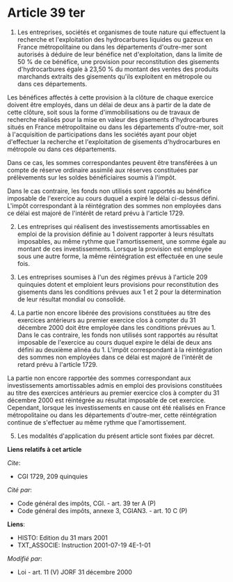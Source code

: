 # Article 39 ter

1. Les entreprises, sociétés et organismes de toute nature qui effectuent la recherche et l'exploitation des hydrocarbures
liquides ou gazeux en France métropolitaine ou dans les départements d'outre-mer sont autorisés à déduire de leur bénéfice
net d'exploitation, dans la limite de 50 % de ce bénéfice, une provision pour reconstitution des gisements d'hydrocarbures
égale à 23,50 % du montant des ventes des produits marchands extraits des gisements qu'ils exploitent en métropole ou dans
ces départements.

Les bénéfices affectés à cette provision à la clôture de chaque exercice doivent être employés, dans un délai de deux ans à
partir de la date de cette clôture, soit sous la forme d'immobilisations ou de travaux de recherche réalisés pour la mise en
valeur des gisements d'hydrocarbures situés en France métropolitaine ou dans les départements d'outre-mer, soit à
l'acquisition de participations dans les sociétés ayant pour objet d'effectuer la recherche et l'exploitation de gisements
d'hydrocarbures en métropole ou dans ces départements.

Dans ce cas, les sommes correspondantes peuvent être transférées à un compte de réserve ordinaire assimilé aux réserves
constituées par prélèvements sur les soldes bénéficiaires soumis à l'impôt.

Dans le cas contraire, les fonds non utilisés sont rapportés au bénéfice imposable de l'exercice au cours duquel a expiré le
délai ci-dessus défini. L'impôt correspondant à la réintégration des sommes non employées dans ce délai est majoré de
l'intérêt de retard prévu à l'article 1729.

2. Les entreprises qui réalisent des investissements amortissables en emploi de la provision définie au 1 doivent rapporter à
leurs résultats imposables, au même rythme que l'amortissement, une somme égale au montant de ces investissements. Lorsque la
provision est employée sous une autre forme, la même réintégration est effectuée en une seule fois.

3. Les entreprises soumises à l'un des régimes prévus à l'article 209 quinquies dotent et emploient leurs provisions pour
reconstitution des gisements dans les conditions prévues aux 1 et 2 pour la détermination de leur résultat mondial ou
consolidé.

4. La partie non encore libérée des provisions constituées au titre des exercices antérieurs au premier exercice clos à
compter du 31 décembre 2000 doit être employée dans les conditions prévues au 1. Dans le cas contraire, les fonds non
utilisés sont rapportés au résultat imposable de l'exercice au cours duquel expire le délai de deux ans défini au deuxième
alinéa du 1. L'impôt correspondant à la réintégration des sommes non employées dans ce délai est majoré de l'intérêt de
retard prévu à l'article 1729.

La partie non encore rapportée des sommes correspondant aux investissements amortissables admis en emploi des provisions
constituées au titre des exercices antérieurs au premier exercice clos à compter du 31 décembre 2000 est réintégrée au
résultat imposable de cet exercice. Cependant, lorsque les investissements en cause ont été réalisés en France métropolitaine
ou dans les départements d'outre-mer, cette réintégration continue de s'effectuer au même rythme que l'amortissement.

5. Les modalités d'application du présent article sont fixées par décret.

**Liens relatifs à cet article**

_Cite_:

  - CGI 1729, 209 quinquies

_Cité par_:

  - Code général des impôts, CGI. - art. 39 ter A (P)
  - Code général des impôts, annexe 3, CGIAN3. - art. 10 C (P)

**Liens**:

  - HISTO: Edition du 31 mars 2001
  - TXT_ASSOCIE: Instruction 2001-07-19 4E-1-01

_Modifié par_:

  - Loi - art. 11 (V) JORF 31 décembre 2000

